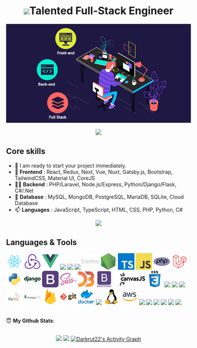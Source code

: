 <h1 align="center"><img src="https://media.giphy.com/media/hvRJCLFzcasrR4ia7z/giphy.gif" width="28">Talented Full-Stack Engineer</h1>

<p align="center">
  <img src="https://github.com/IceDev528/IceDev528/blob/main/Logo.gif" />
</p>

<p align="center">
  <a href="https://github.com/DenverCoder1/readme-typing-svg"><img src="https://readme-typing-svg.herokuapp.com/?lines=Full-Stack%20developer;5+%2B%20years%20of%20working%20experience;Being%20passionate%20and%20creative&center=true&width=380&height=45"></a>
</p>

## Core skills

- 🔭 I am ready to start your project immediately.
- 🌱 <b>Frontend</b> : React, Redux, Next, Vue, Nuxt, Gatsby.js, Bootstrap, TailwindCSS, Material UI, CoreJS
- 👨‍💻 <b>Backend</b> : PHP/Laravel, Node.js/Express, Python/Django/Flask, C#/.Net
- 💬 <b>Database</b> : MySQL, MongoDB, PostgreSQL, MariaDB, SQLite, Cloud Database
- 📫 <b>Languages</b> : JavaScript, TypeScript, HTML, CSS, PHP, Python, C#

<p align="center" style="margin-bottom: 10px;">
    <img src="https://github-profile-trophy.vercel.app/?username=darkrut22&column=7&theme=onedark"/>
</p>

## Languages & Tools

<code><img height="45" src="https://raw.githubusercontent.com/github/explore/80688e429a7d4ef2fca1e82350fe8e3517d3494d/topics/react/react.png"></code>
<code><img height="45" src="https://raw.githubusercontent.com/github/explore/80688e429a7d4ef2fca1e82350fe8e3517d3494d/topics/redux/redux.png"></code>
<code><img height="45" src="https://raw.githubusercontent.com/github/explore/80688e429a7d4ef2fca1e82350fe8e3517d3494d/topics/vue/vue.png"></code>
<code><img height="45" src="https://www.andre-abt.com/content/1-home/vuex.svg"></code>
<code><img height="45" src="https://bestofjs.org/logos/vuetify.svg"></code>
<code><img height="45" src="https://www.vectorlogo.zone/logos/nuxtjs/nuxtjs-icon.svg"></code>
<code><img height="45" src="https://raw.githubusercontent.com/github/explore/80688e429a7d4ef2fca1e82350fe8e3517d3494d/topics/express/express.png"></code>
<code><img height="45" src="https://raw.githubusercontent.com/github/explore/80688e429a7d4ef2fca1e82350fe8e3517d3494d/topics/nodejs/nodejs.png"></code>
<code><img height="45" src="https://raw.githubusercontent.com/github/explore/80688e429a7d4ef2fca1e82350fe8e3517d3494d/topics/typescript/typescript.png"></code>
<code><img height="45" src="https://raw.githubusercontent.com/github/explore/80688e429a7d4ef2fca1e82350fe8e3517d3494d/topics/javascript/javascript.png"></code>
<code><img height="45" src="https://raw.githubusercontent.com/github/explore/80688e429a7d4ef2fca1e82350fe8e3517d3494d/topics/php/php.png"></code>
<code><img height="45" src="https://raw.githubusercontent.com/github/explore/80688e429a7d4ef2fca1e82350fe8e3517d3494d/topics/laravel/laravel.png"></code>
<code><img height="45" src="https://raw.githubusercontent.com/github/explore/80688e429a7d4ef2fca1e82350fe8e3517d3494d/topics/python/python.png"></code>
<code><img height="45" src="https://raw.githubusercontent.com/github/explore/80688e429a7d4ef2fca1e82350fe8e3517d3494d/topics/django/django.png"></code>
<code><img height="45" src="https://raw.githubusercontent.com/github/explore/80688e429a7d4ef2fca1e82350fe8e3517d3494d/topics/bootstrap/bootstrap.png"></code>
<code><img height="45" src="https://raw.githubusercontent.com/github/explore/80688e429a7d4ef2fca1e82350fe8e3517d3494d/topics/sass/sass.png"></code>
<code><img height="45" src="https://raw.githubusercontent.com/devicons/devicon/master/icons/d3js/d3js-original.svg"></code>
<code><img height="45" src="https://raw.githubusercontent.com/devicons/devicon/master/icons/bootstrap/bootstrap-plain-wordmark.svg"></code>
<code><img height="45" src="https://raw.githubusercontent.com/Hardik0307/Hardik0307/master/assets/canvasjs-charts.svg"></code>
<code><img height="45" src="https://raw.githubusercontent.com/devicons/devicon/master/icons/css3/css3-original-wordmark.svg"></code>
<code><img height="45" src="https://www.chartjs.org/media/logo-title.svg"></code>
<code><img height="45" src="https://www.vectorlogo.zone/logos/figma/figma-icon.svg"></code>
<code><img height="45" src="https://www.vectorlogo.zone/logos/gatsbyjs/gatsbyjs-icon.svg"></code>
<code><img height="45" src="https://raw.githubusercontent.com/github/explore/80688e429a7d4ef2fca1e82350fe8e3517d3494d/topics/mysql/mysql.png"></code>
<code><img height="45" src="https://raw.githubusercontent.com/github/explore/80688e429a7d4ef2fca1e82350fe8e3517d3494d/topics/mongodb/mongodb.png"></code>
<code><img height="45" src="https://raw.githubusercontent.com/github/explore/80688e429a7d4ef2fca1e82350fe8e3517d3494d/topics/firebase/firebase.png"></code>
<code><img height="45" src="https://raw.githubusercontent.com/github/explore/80688e429a7d4ef2fca1e82350fe8e3517d3494d/topics/git/git.png"></code>
<code><img height="45" src="https://raw.githubusercontent.com/github/explore/80688e429a7d4ef2fca1e82350fe8e3517d3494d/topics/docker/docker.png" ></code>
<code><img height="45" src="https://www.vectorlogo.zone/logos/microsoft_azure/microsoft_azure-icon.svg"></code>
<code><img height="45" src="https://raw.githubusercontent.com/github/explore/80688e429a7d4ef2fca1e82350fe8e3517d3494d/topics/linux/linux.png" ></code>
<code><img height="45" src="https://raw.githubusercontent.com/github/explore/80688e429a7d4ef2fca1e82350fe8e3517d3494d/topics/aws/aws.png"></code>
<code><img height="45" src="https://github.com/Tortu-Ch/Tortu-ch/blob/master/img/pwa.png"></code>
<code><img height="45" src="https://mir-s3-cdn-cf.behance.net/project_modules/max_3840/4b228024863997.5633b53b3205f.png"></code>
<code><img height="45" src="https://github.com/Tortu-Ch/Tortu-ch/blob/master/img/erp.png"></code>
<code><img height="45" src="https://github.com/Tortu-Ch/Tortu-ch/blob/master/img/crm.png"></code>
<code><img height="45" src="https://github.com/Tortu-Ch/Tortu-ch/blob/master/img/b2b.png"></code>
<code><img height="45" src="https://github.com/Tortu-Ch/Tortu-ch/blob/master/img/b2c.png"></code>
<br><br>

<summary> 😇 <b>My Github Stats</b>: </summary>
<br>
<p align = "center">
  <img src = "https://github-readme-stats.vercel.app/api?username=Darkrut22&show_icons=true&&include_all_commits=true&count_private=true&theme=tokyonight&line_height=27">
  <img src = "https://github-readme-stats.vercel.app/api/top-langs/?username=Darkrut22&langs_count=8&layout=compact&theme=tokyonight&include_all_commits=true&line_height=27">
  <a href="https://github.com/ashutosh00710/github-readme-activity-graph"><img alt="Darkrut22's Activity Graph" src="https://activity-graph.herokuapp.com/graph?username=Darkrut22&bg_color=1F222E&color=F8D866&line=F85D7F&point=FFFFFF&hide_border=true" /></a>
  
</p>
</details>
